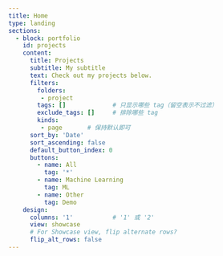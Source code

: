 ```yaml
---
title: Home
type: landing
sections:
  - block: portfolio
    id: projects
    content:
      title: Projects
      subtitle: My subtitle
      text: Check out my projects below.
      filters:
        folders: 
         - project
        tags: []             # 只显示哪些 tag（留空表示不过滤）
        exclude_tags: []     # 排除哪些 tag
        kinds: 
         - page       # 保持默认即可
      sort_by: 'Date'
      sort_ascending: false
      default_button_index: 0
      buttons:
        - name: All
          tag: '*'
        - name: Machine Learning
          tag: ML
        - name: Other
          tag: Demo
    design:
      columns: '1'           # '1' 或 '2'
      view: showcase
      # For Showcase view, flip alternate rows?
      flip_alt_rows: false
---
```

